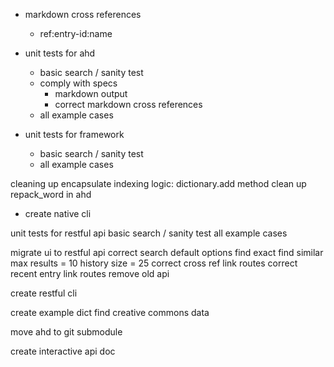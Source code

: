 + markdown cross references
    + ref:entry-id:name

+ unit tests for ahd
    + basic search / sanity test
    + comply with specs
        + markdown output
        + correct markdown cross references
    + all example cases

+ unit tests for framework
    + basic search / sanity test
    + all example cases
    
cleaning up
    encapsulate indexing logic: dictionary.add method
    clean up repack_word in ahd

+ create native cli

unit tests for restful api
    basic search / sanity test
    all example cases

migrate ui to restful api
    correct search
    default options
        find exact
        find similar
        max results = 10
        history size = 25
    correct cross ref link routes
    correct recent entry link routes
    remove old api
    
create restful cli

create example dict
    find creative commons data

move ahd to git submodule

create interactive api doc
